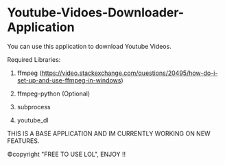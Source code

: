 # Youtube-Vidoes-Downloader-Application

You can use this application to download Youtube Videos.

Required Libraries:

1. ffmpeg (https://video.stackexchange.com/questions/20495/how-do-i-set-up-and-use-ffmpeg-in-windows)

2. ffmpeg-python (Optional)

3. subprocess

4. youtube_dl

THIS IS A BASE APPLICATION AND IM CURRENTLY WORKING ON NEW FEATURES.

©copyright "FREE TO USE LOL", ENJOY !!

